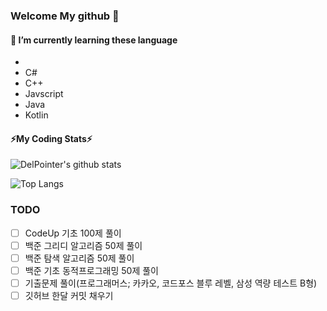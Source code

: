 ### Welcome My github 👋
#### 🌱 I’m currently learning these language
* 
* C#
* C++
* Javscript  
* Java  
* Kotlin

#### ⚡My Coding Stats⚡
  ![DelPointer's github stats](https://github-readme-stats.vercel.app/api?username=DelPointer&theme=tokyonight)
  
  ![Top Langs](https://github-readme-stats.vercel.app/api/top-langs/?username=DelPointer&theme=tokyonight&layout=compact)  
  
 ### TODO
- [ ] CodeUp 기초 100제 풀이
- [ ] 백준 그리디 알고리즘 50제 풀이
- [ ] 백준 탐색 알고리즘 50제 풀이
- [ ] 백준 기초 동적프로그래밍 50제 풀이
- [ ] 기출문제 풀이(프로그래머스; 카카오, 코드포스 블루 레벨, 삼성 역량 테스트 B형)
- [ ] 깃허브 한달 커밋 채우기

<!--
**DelPointer/DelPointer** is a ✨ _special_ ✨ repository because its `README.md` (this file) appears on your GitHub profile.

Here are some ideas to get you started:

- 🔭 I’m currently working on ...
- 🌱 I’m currently learning ...
- 👯 I’m looking to collaborate on ...
- 🤔 I’m looking for help with ...
- 💬 Ask me about ...
- 📫 How to reach me: ...
- 😄 Pronouns: ...
- ⚡ Fun fact: ...
-->
